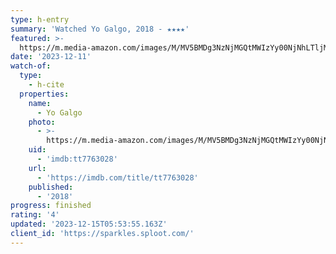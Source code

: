 ```yaml
---
type: h-entry
summary: 'Watched Yo Galgo, 2018 - ★★★★'
featured: >-
  https://m.media-amazon.com/images/M/MV5BMDg3NzNjMGQtMWIzYy00NjNhLTljMzItYzU3YzUyMDRmZmZiXkEyXkFqcGdeQXVyODMzOTgwMzA@._V1_SX300.jpg
date: '2023-12-11'
watch-of:
  type:
    - h-cite
  properties:
    name:
      - Yo Galgo
    photo:
      - >-
        https://m.media-amazon.com/images/M/MV5BMDg3NzNjMGQtMWIzYy00NjNhLTljMzItYzU3YzUyMDRmZmZiXkEyXkFqcGdeQXVyODMzOTgwMzA@._V1_SX300.jpg
    uid:
      - 'imdb:tt7763028'
    url:
      - 'https://imdb.com/title/tt7763028'
    published:
      - '2018'
progress: finished
rating: '4'
updated: '2023-12-15T05:53:55.163Z'
client_id: 'https://sparkles.sploot.com/'
---
```


